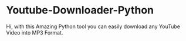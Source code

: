 # Youtube-Downloader-Python
Hi, with this Amazing Python tool you can easily download any YouTube Video into MP3 Format. 
